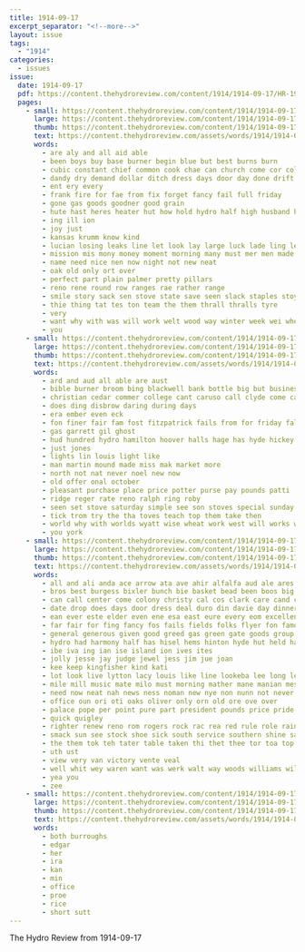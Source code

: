 ```yaml
---
title: 1914-09-17
excerpt_separator: "<!--more-->"
layout: issue
tags:
  - "1914"
categories:
  - issues
issue:
  date: 1914-09-17
  pdf: https://content.thehydroreview.com/content/1914/1914-09-17/HR-1914-09-17.pdf
  pages:
    - small: https://content.thehydroreview.com/content/1914/1914-09-17/small/HR-1914-09-17-01.jpg
      large: https://content.thehydroreview.com/content/1914/1914-09-17/large/HR-1914-09-17-01.jpg
      thumb: https://content.thehydroreview.com/content/1914/1914-09-17/thumbnails/HR-1914-09-17-01.jpg
      text: https://content.thehydroreview.com/assets/words/1914/1914-09-17/HR-1914-09-17-01.txt
      words:
        - are aly and all aid able
        - been boys buy base burner begin blue but best burns burn
        - cubic constant chief common cook chae can church come cor coles comfort county cant
        - dandy dry demand dollar ditch dress days door day done drift
        - ent ery every
        - frank fire for fae from fix forget fancy fail full friday
        - gone gas goods goodner good grain
        - hute hast heres heater hut how hold hydro half high husband hard has horse hot
        - ing ill ion
        - joy just
        - kansas krumm know kind
        - lucian losing leaks line let look lay large luck lade ling leak like lot lent
        - mission mis mony money moment morning many must mer men made
        - name need nice nen now night not new neat
        - oak old only ort over
        - perfect part plain palmer pretty pillars
        - reno rene round row ranges rae rather range
        - smile story sack sen stove state save seen slack staples stoye sept staple see stands steel shar stoves smoke sell suit stock steady say school
        - thie thing tat tes ton team the them thrall thralls tyre
        - very
        - want why with was will work welt wood way winter week wei wheat
        - you
    - small: https://content.thehydroreview.com/content/1914/1914-09-17/small/HR-1914-09-17-02.jpg
      large: https://content.thehydroreview.com/content/1914/1914-09-17/large/HR-1914-09-17-02.jpg
      thumb: https://content.thehydroreview.com/content/1914/1914-09-17/thumbnails/HR-1914-09-17-02.jpg
      text: https://content.thehydroreview.com/assets/words/1914/1914-09-17/HR-1914-09-17-02.txt
      words:
        - ard and aud all able are aust
        - bible burner broom bing blackwell bank bottle big but business barr barn been best
        - christian cedar commer college cant caruso call clyde come can corn colli course confidential carry church cal car clara case
        - does ding disbrow daring during days
        - era ember even eck
        - fon finer fair fam fost fitzpatrick fails from for friday fall full
        - gas garrett gil ghost
        - hud hundred hydro hamilton hoover halls hage has hyde hickey
        - just jones
        - lights lin louis light like
        - man martin mound made miss mak market more
        - north not nat never noel new now
        - old offer onal october
        - pleasant purchase place price potter purse pay pounds patti
        - ridge reger rate reno ralph ring roby
        - seen set stove saturday simple see son stoves special sunday sights simons sho state susie school said
        - tick trom try the tha toves teach top them take then
        - world why with worlds wyatt wise wheat work west will works war
        - you york
    - small: https://content.thehydroreview.com/content/1914/1914-09-17/small/HR-1914-09-17-03.jpg
      large: https://content.thehydroreview.com/content/1914/1914-09-17/large/HR-1914-09-17-03.jpg
      thumb: https://content.thehydroreview.com/content/1914/1914-09-17/thumbnails/HR-1914-09-17-03.jpg
      text: https://content.thehydroreview.com/assets/words/1914/1914-09-17/HR-1914-09-17-03.txt
      words:
        - all and ali anda ace arrow ata ave ahir alfalfa aud ale ares ala ard ane arms are
        - bros best burgess bixler bunch bie basket bead been boos big bridge benedict binger bank bas breil bands better beier breck bring blood bent breeding both boys butto bale bound breth burgs bridgeport ben buy bard business but barber
        - can call center come colony christy cal cos clark care cand cotton church chatley came cull county chas cree corn clerk credit chairs cadet council caddo class
        - date drop does days door dress deal duro din davie day dinner dela dibble
        - ean ever este elder even ene esa east eure every eom excellent early eto
        - far fair for fing fancy fos fails fields folks flyer fon famous favor france fyler fruit farm fine fall felton flesh friday from filbin flowers first fait full ford fore
        - general generous given good greed gas green gate goods group grain garden guy
        - hydro had harmony half has hisel hems hinton hyde hut held hay hinds heen hoge home house hold hart howe hennessey horse hank hoy head
        - ibe iva ing ian ise island ion ives ites
        - jolly jesse jay judge jewel jess jim jue joan
        - kee keep kingfisher kind kati
        - lot look live lytton lacy louis like line lookeba lee long let last lehman little lor list left leen lard laundry ley lips lone land lake
        - mile mill music mate milo must morning mather mane manian mess mere mean miler market miles much mission meer more mae miss men master mall mares millon mighty mer made montgomery meas moos miller many mules
        - need now neat nah news ness noman new nye non nunn not never near nena
        - office oun ori oti oaks oliver only orn old ore ove over
        - palace pope per point pure part president pounds price pride private phe past poland proud plants pas
        - quick quigley
        - righter renew reno rom rogers rock rac rea red rule role rain rent ren roy real
        - smack sun see stock shoe sick south service southern shine said seas still storm samples shirts seu sall sack soe song suits school samo shall swan special soung sian spires shape shines scott settle sept seed silks smith steg seek sek shelton sow stow sin shown saturday season sale suo sus show sone sue size
        - the them tok teh tater table taken thi thet thee tor toa top ten tha than then ton thomas town tue thal thurs treat ting tow tio tai tie thralls tas thon trom tota
        - uth ust
        - view very van victory vente veal
        - well whit wey waren want was werk walt way woods williams will wil write weeding willis with wears won word wenn west wal wheat winkle wall weatherford while week work wife watch wee
        - yea you
        - zee
    - small: https://content.thehydroreview.com/content/1914/1914-09-17/small/HR-1914-09-17-04.jpg
      large: https://content.thehydroreview.com/content/1914/1914-09-17/large/HR-1914-09-17-04.jpg
      thumb: https://content.thehydroreview.com/content/1914/1914-09-17/thumbnails/HR-1914-09-17-04.jpg
      text: https://content.thehydroreview.com/assets/words/1914/1914-09-17/HR-1914-09-17-04.txt
      words:
        - both burroughs
        - edgar
        - her
        - ira
        - kan
        - min
        - office
        - proe
        - rice
        - short sutt
---
```


The Hydro Review from 1914-09-17

<!--more-->

